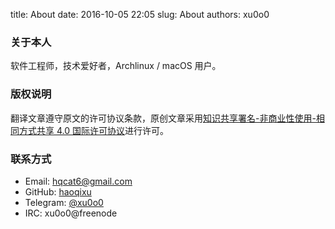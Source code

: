 title: About
date: 2016-10-05 22:05
slug: About
authors: xu0o0

### 关于本人
软件工程师，技术爱好者，Archlinux / macOS 用户。

### 版权说明
翻译文章遵守原文的许可协议条款，原创文章采用[知识共享署名-非商业性使用-相同方式共享 4.0 国际许可协议](https://creativecommons.org/licenses/by-nc-sa/4.0/)进行许可。

### 联系方式

* Email: [hqcat6@gmail.com](mailto:hqcat6@gmail.com)
* GitHub: [haoqixu](https://github.com/haoqixu)
* Telegram: [@xu0o0](https://telegram.me/xu0o0)
* IRC: xu0o0@freenode
